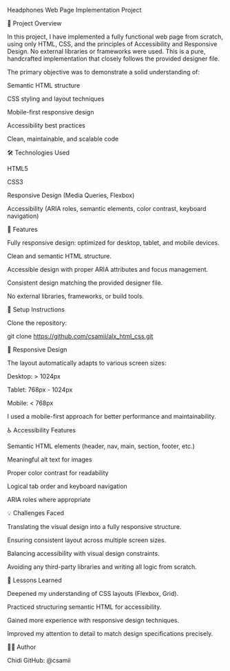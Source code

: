 Headphones Web Page Implementation Project

📄 Project Overview

In this project, I have implemented a fully functional web page from scratch, using only HTML, CSS, and the principles of Accessibility and Responsive Design. No external libraries or frameworks were used. This is a pure, handcrafted implementation that closely follows the provided designer file.

The primary objective was to demonstrate a solid understanding of:

Semantic HTML structure

CSS styling and layout techniques

Mobile-first responsive design

Accessibility best practices

Clean, maintainable, and scalable code

<!-- 🚀 Live Demo
(Optional: add a link here if you deploy it) -->

🛠 Technologies Used

HTML5

CSS3

Responsive Design (Media Queries, Flexbox)

Accessibility (ARIA roles, semantic elements, color contrast, keyboard navigation)


📐 Features

Fully responsive design: optimized for desktop, tablet, and mobile devices.

Clean and semantic HTML structure.

Accessible design with proper ARIA attributes and focus management.

Consistent design matching the provided designer file.

No external libraries, frameworks, or build tools.


🔧 Setup Instructions

Clone the repository:

git clone https://github.com/csamii/alx_html_css.git

📱 Responsive Design

The layout automatically adapts to various screen sizes:

Desktop: > 1024px

Tablet: 768px - 1024px

Mobile: < 768px

I used a mobile-first approach for better performance and maintainability.


♿ Accessibility Features

Semantic HTML elements (header, nav, main, section, footer, etc.)

Meaningful alt text for images

Proper color contrast for readability

Logical tab order and keyboard navigation

ARIA roles where appropriate


💡 Challenges Faced

Translating the visual design into a fully responsive structure.

Ensuring consistent layout across multiple screen sizes.

Balancing accessibility with visual design constraints.

Avoiding any third-party libraries and writing all logic from scratch.


📌 Lessons Learned

Deepened my understanding of CSS layouts (Flexbox, Grid).

Practiced structuring semantic HTML for accessibility.

Gained more experience with responsive design techniques.

Improved my attention to detail to match design specifications precisely.


👨‍💻 Author

Chidi
GitHub: @csamii